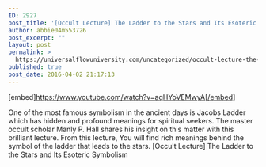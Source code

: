 ```yaml
---
ID: 2927
post_title: '[Occult Lecture] The Ladder to the Stars and Its Esoteric Symbolism'
author: abbie04m553726
post_excerpt: ""
layout: post
permalink: >
  https://universalflowuniversity.com/uncategorized/occult-lecture-the-ladder-to-the-stars-and-its-esoteric-symbolism/
published: true
post_date: 2016-04-02 21:17:13
---
```

[embed]https://www.youtube.com/watch?v=aqHYoVEMwyA[/embed]<br>
<p>One of the most famous symbolism in the ancient days is Jacobs Ladder which has hidden and profound meanings for spiritual seekers. The master occult scholar Manly P. Hall shares his insight on this matter with this brilliant lecture. From this lecture, You will find rich meanings behind the symbol of the ladder that leads to the stars.
[Occult Lecture] The Ladder to the Stars and Its Esoteric Symbolism</p>